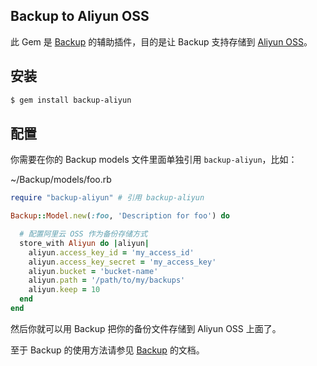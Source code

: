 ## Backup to Aliyun OSS

此 Gem 是 [Backup](https://github.com/meskyanichi/backup) 的辅助插件，目的是让 Backup 支持存储到 [Aliyun OSS](http://oss.aliyun.com)。

## 安装

```bash
$ gem install backup-aliyun
```
## 配置

你需要在你的 Backup models 文件里面单独引用 `backup-aliyun`，比如：

~/Backup/models/foo.rb

```ruby
require "backup-aliyun" # 引用 backup-aliyun

Backup::Model.new(:foo, 'Description for foo') do

  # 配置阿里云 OSS 作为备份存储方式
  store_with Aliyun do |aliyun|
    aliyun.access_key_id = 'my_access_id'
    aliyun.access_key_secret = 'my_access_key'
    aliyun.bucket = 'bucket-name'
    aliyun.path = '/path/to/my/backups'
    aliyun.keep = 10
  end
end
```

然后你就可以用 Backup 把你的备份文件存储到 Aliyun OSS 上面了。

至于 Backup 的使用方法请参见 [Backup](https://github.com/meskyanichi/backup) 的文档。
